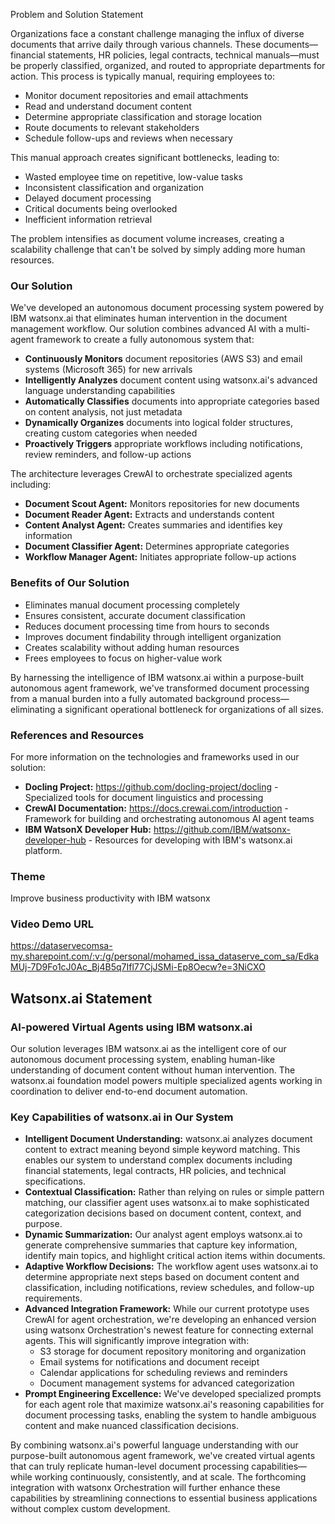 Problem and Solution Statement

Organizations face a constant challenge managing the influx of diverse documents that arrive daily through various channels. These documents—financial statements, HR policies, legal contracts, technical manuals—must be properly classified, organized, and routed to appropriate departments for action. This process is typically manual, requiring employees to:
- Monitor document repositories and email attachments
- Read and understand document content
- Determine appropriate classification and storage location
- Route documents to relevant stakeholders
- Schedule follow-ups and reviews when necessary

This manual approach creates significant bottlenecks, leading to:
- Wasted employee time on repetitive, low-value tasks
- Inconsistent classification and organization
- Delayed document processing
- Critical documents being overlooked
- Inefficient information retrieval

The problem intensifies as document volume increases, creating a scalability challenge that can't be solved by simply adding more human resources.

### Our Solution

We've developed an autonomous document processing system powered by IBM watsonx.ai that eliminates human intervention in the document management workflow. Our solution combines advanced AI with a multi-agent framework to create a fully autonomous system that:
- **Continuously Monitors** document repositories (AWS S3) and email systems (Microsoft 365) for new arrivals
- **Intelligently Analyzes** document content using watsonx.ai's advanced language understanding capabilities
- **Automatically Classifies** documents into appropriate categories based on content analysis, not just metadata
- **Dynamically Organizes** documents into logical folder structures, creating custom categories when needed
- **Proactively Triggers** appropriate workflows including notifications, review reminders, and follow-up actions

The architecture leverages CrewAI to orchestrate specialized agents including:
- **Document Scout Agent:** Monitors repositories for new documents
- **Document Reader Agent:** Extracts and understands content
- **Content Analyst Agent:** Creates summaries and identifies key information
- **Document Classifier Agent:** Determines appropriate categories
- **Workflow Manager Agent:** Initiates appropriate follow-up actions

### Benefits of Our Solution
- Eliminates manual document processing completely
- Ensures consistent, accurate document classification
- Reduces document processing time from hours to seconds
- Improves document findability through intelligent organization
- Creates scalability without adding human resources
- Frees employees to focus on higher-value work

By harnessing the intelligence of IBM watsonx.ai within a purpose-built autonomous agent framework, we've transformed document processing from a manual burden into a fully automated background process—eliminating a significant operational bottleneck for organizations of all sizes.

### References and Resources
For more information on the technologies and frameworks used in our solution:
- **Docling Project:** https://github.com/docling-project/docling - Specialized tools for document linguistics and processing
- **CrewAI Documentation:** https://docs.crewai.com/introduction - Framework for building and orchestrating autonomous AI agent teams
- **IBM WatsonX Developer Hub:** https://github.com/IBM/watsonx-developer-hub - Resources for developing with IBM's watsonx.ai platform.

### Theme
Improve business productivity with IBM watsonx

### Video Demo URL
https://dataservecomsa-my.sharepoint.com/:v:/g/personal/mohamed_issa_dataserve_com_sa/EdkaMUj-7D9Fo1cJ0Ac_Bj4B5q7Ifl77CjJSMi-Ep8Oecw?e=3NiCXO

## Watsonx.ai Statement

### AI-powered Virtual Agents using IBM watsonx.ai

Our solution leverages IBM watsonx.ai as the intelligent core of our autonomous document processing system, enabling human-like understanding of document content without human intervention. The watsonx.ai foundation model powers multiple specialized agents working in coordination to deliver end-to-end document automation.

### Key Capabilities of watsonx.ai in Our System
- **Intelligent Document Understanding:** watsonx.ai analyzes document content to extract meaning beyond simple keyword matching. This enables our system to understand complex documents including financial statements, legal contracts, HR policies, and technical specifications.
- **Contextual Classification:** Rather than relying on rules or simple pattern matching, our classifier agent uses watsonx.ai to make sophisticated categorization decisions based on document content, context, and purpose.
- **Dynamic Summarization:** Our analyst agent employs watsonx.ai to generate comprehensive summaries that capture key information, identify main topics, and highlight critical action items within documents.
- **Adaptive Workflow Decisions:** The workflow agent uses watsonx.ai to determine appropriate next steps based on document content and classification, including notifications, review schedules, and follow-up requirements.
- **Advanced Integration Framework:** While our current prototype uses CrewAI for agent orchestration, we're developing an enhanced version using watsonx Orchestration's newest feature for connecting external agents. This will significantly improve integration with:
  - S3 storage for document repository monitoring and organization
  - Email systems for notifications and document receipt
  - Calendar applications for scheduling reviews and reminders
  - Document management systems for advanced categorization
- **Prompt Engineering Excellence:** We've developed specialized prompts for each agent role that maximize watsonx.ai's reasoning capabilities for document processing tasks, enabling the system to handle ambiguous content and make nuanced classification decisions.

By combining watsonx.ai's powerful language understanding with our purpose-built autonomous agent framework, we've created virtual agents that can truly replicate human-level document processing capabilities—while working continuously, consistently, and at scale. The forthcoming integration with watsonx Orchestration will further enhance these capabilities by streamlining connections to essential business applications without complex custom development.

